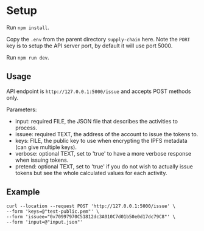 # Setup

Run `npm install`.

Copy the `.env` from the parent directory `supply-chain` here.
Note the `PORT` key is to setup the API server port, by default it will use port 5000.

Run `npm run dev`.


## Usage

API endpoint is `http://127.0.0.1:5000/issue` and accepts POST methods only.

Parameters:

* input: required FILE, the JSON file that describes the activities to process.
* issuee: required TEXT, the address of the account to issue the tokens to.
* keys: FILE, the public key to use when encrypting the IPFS metadata (can give multiple keys).
* verbose: optional TEXT, set to 'true' to have a more verbose response when issuing tokens.
* pretend: optional TEXT, set to 'true' if you do not wish to actually issue tokens but see the whole calculated values for each activity.

## Example

```
curl --location --request POST 'http://127.0.0.1:5000/issue' \
--form 'keys=@"test-public.pem"' \
--form 'issuee="0x70997970C51812dc3A010C7d01b50e0d17dc79C8"' \
--form 'input=@"input.json"'
```

